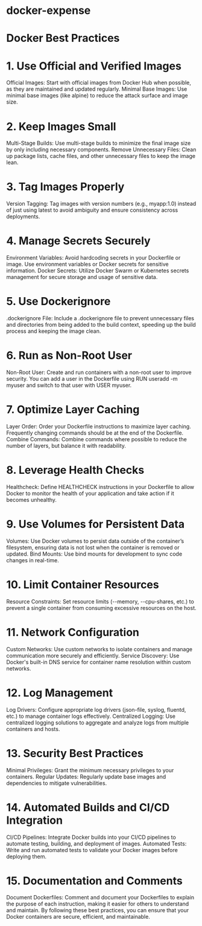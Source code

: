 # docker-expense

# Docker Best Practices
# 1. Use Official and Verified Images
Official Images: Start with official images from Docker Hub when possible, as they are maintained and updated regularly.
Minimal Base Images: Use minimal base images (like alpine) to reduce the attack surface and image size.
# 2. Keep Images Small
Multi-Stage Builds: Use multi-stage builds to minimize the final image size by only including necessary components.
Remove Unnecessary Files: Clean up package lists, cache files, and other unnecessary files to keep the image lean.
# 3. Tag Images Properly
Version Tagging: Tag images with version numbers (e.g., myapp:1.0) instead of just using latest to avoid ambiguity and ensure consistency across deployments.
# 4. Manage Secrets Securely
Environment Variables: Avoid hardcoding secrets in your Dockerfile or image. Use environment variables or Docker secrets for sensitive information.
Docker Secrets: Utilize Docker Swarm or Kubernetes secrets management for secure storage and usage of sensitive data.
# 5. Use Dockerignore
.dockerignore File: Include a .dockerignore file to prevent unnecessary files and directories from being added to the build context, speeding up the build process and keeping the image clean.
# 6. Run as Non-Root User
Non-Root User: Create and run containers with a non-root user to improve security. You can add a user in the Dockerfile using RUN useradd -m myuser and switch to that user with USER myuser.
# 7. Optimize Layer Caching
Layer Order: Order your Dockerfile instructions to maximize layer caching. Frequently changing commands should be at the end of the Dockerfile.
Combine Commands: Combine commands where possible to reduce the number of layers, but balance it with readability.
# 8. Leverage Health Checks
Healthcheck: Define HEALTHCHECK instructions in your Dockerfile to allow Docker to monitor the health of your application and take action if it becomes unhealthy.
# 9. Use Volumes for Persistent Data
Volumes: Use Docker volumes to persist data outside of the container’s filesystem, ensuring data is not lost when the container is removed or updated.
Bind Mounts: Use bind mounts for development to sync code changes in real-time.
# 10. Limit Container Resources
Resource Constraints: Set resource limits (--memory, --cpu-shares, etc.) to prevent a single container from consuming excessive resources on the host.
# 11. Network Configuration
Custom Networks: Use custom networks to isolate containers and manage communication more securely and efficiently.
Service Discovery: Use Docker's built-in DNS service for container name resolution within custom networks.
# 12. Log Management
Log Drivers: Configure appropriate log drivers (json-file, syslog, fluentd, etc.) to manage container logs effectively.
Centralized Logging: Use centralized logging solutions to aggregate and analyze logs from multiple containers and hosts.
# 13. Security Best Practices
Minimal Privileges: Grant the minimum necessary privileges to your containers.
Regular Updates: Regularly update base images and dependencies to mitigate vulnerabilities.
# 14. Automated Builds and CI/CD Integration
CI/CD Pipelines: Integrate Docker builds into your CI/CD pipelines to automate testing, building, and deployment of images.
Automated Tests: Write and run automated tests to validate your Docker images before deploying them.
# 15. Documentation and Comments
Document Dockerfiles: Comment and document your Dockerfiles to explain the purpose of each instruction, making it easier for others to understand and maintain.
By following these best practices, you can ensure that your Docker containers are secure, efficient, and maintainable.